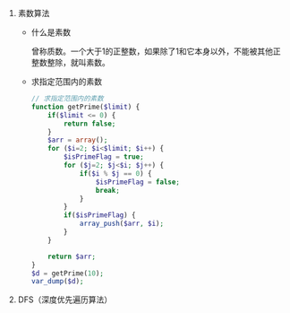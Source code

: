 1. 素数算法

   - 什么是素数

     曾称质数。一个大于1的正整数，如果除了1和它本身以外，不能被其他正整数整除，就叫素数。

   - 求指定范围内的素数

     ```php
     // 求指定范围内的素数
     function getPrime($limit) {
         if($limit <= 0) {
             return false;
         }
         $arr = array();
         for ($i=2; $i<$limit; $i++) {
             $isPrimeFlag = true;
             for ($j=2; $j<$i; $j++) {
                 if($i % $j == 0) {
                     $isPrimeFlag = false;
                     break;
                 }
             }
             if($isPrimeFlag) {
                 array_push($arr, $i);
             }
         }
     
         return $arr;
     }
     $d = getPrime(10);
     var_dump($d);
     ```

     

2. DFS（深度优先遍历算法）